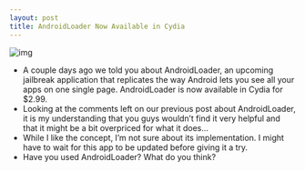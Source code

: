 ```yaml
---
layout: post
title: AndroidLoader Now Available in Cydia
---
```

![img](http://media.idownloadblog.com/wp-content/uploads/2011/05/AndroidLoader-Download.png)
* A couple days ago we told you about AndroidLoader, an upcoming jailbreak application that replicates the way Android lets you see all your apps on one single page. AndroidLoader is now available in Cydia for $2.99.
* Looking at the comments left on our previous post about AndroidLoader, it is my understanding that you guys wouldn’t find it very helpful and that it might be a bit overpriced for what it does…
* While I like the concept, I’m not sure about its implementation. I might have to wait for this app to be updated before giving it a try.
* Have you used AndroidLoader? What do you think?

